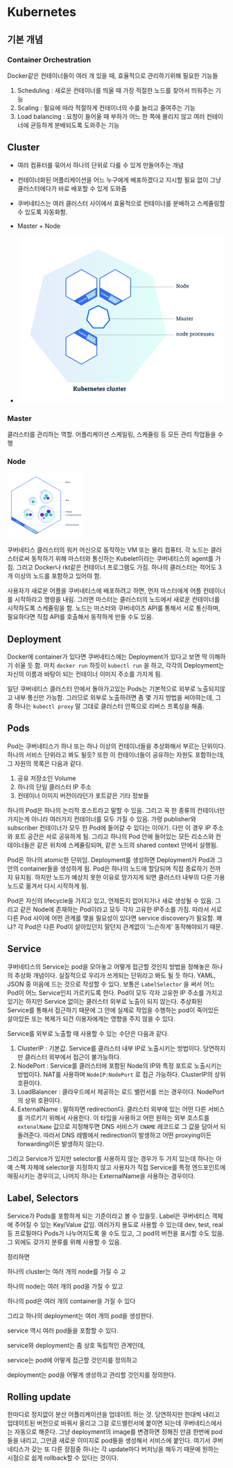 # Kubernetes

## 기본 개념

### Container Orchestration

Docker같은 컨테이너들이 여러 개 있을 때, 효율적으로 관리하기위해 필요한 기능들

1. Scheduling : 새로운 컨테이너를 띄울 때 가장 적절한 노드를 찾아서 띄워주는 기능
2. Scaling : 필요에 따라 적절하게 컨테이너의 수를 늘리고 줄여주는 기능
3. Load balancing : 요청이 들어올 때 부하가 어느 한 쪽에 몰리지 않고 여러 컨테이너에 균등하게 분배되도록 도와주는 기능

## Cluster

* 여러 컴퓨터를 묶어서 하나의 단위로 다룰 수 있게 만들어주는 개념
* 컨테이너화된 어플리케이션을 어느 누구에게 배포하겠다고 지시할 필요 없이 그냥 클러스터에다가 바로 배포할 수 있게 도와줌
* 쿠버네티스는 여러 클러스터 사이에서 효율적으로 컨테이너를 분배하고 스케쥴링할 수 있도록 자동화함.

* Master + Node

* ![](/assets/clusterDiagram.png)

### Master

클러스터를 관리하는 역할. 어플리케이션 스케일링, 스케쥴링 등 모든 관리 작업들을 수행

### Node

![](/assets/kube-node.png)

쿠버네티스 클러스터의 워커 머신으로 동작하는 VM 또는 물리 컴퓨터. 각 노드는 클러스터로써 동작하기 위해 마스터와 통신하는 Kubelet이라는 쿠버네티스의 agent를 가짐. 그리고 Docker나 rkt같은 컨테이너 프로그램도 가짐. 하나의 클러스터는 적어도 3개 이상의 노드를 포함하고 있어야 함.

사용자가 새로운 어플을 쿠버네티스에 배포하려고 하면, 먼저 마스터에게 어플 컨테이너를 시작하라고 명령을 내림. 그러면 마스터는 클러스터의 노드에서 새로운 컨테이너를 시작하도록 스케쥴링을 함. 노드는 마스터와 쿠버네이츠 API를 통해서 서로 통신하며, 필요하다면 직접 API를 호출해서 동작하게 만들 수도 있음.

## Deployment

Docker에 container가 있다면 쿠버네티스에는 Deployment가 있다고 보면 딱 이해하기 쉬울 듯 함. 마치 `docker run` 하듯이 `kubectl run` 을 하고, 각각의 Deployment는 자신의 이름과 바탕이 되는 컨테이너 이미지 주소를 가지게 됨.

일단 쿠버네티스 클러스터 안에서 돌아가고있는 Pods는 기본적으로 외부로 노출되지않고 내부 통신만 가능함. 그러므로 외부로 노출하려면 좀 몇 가지 방법을 써야하는데, 그중 하나는 `kubectl proxy` 말 그대로 클러스터 안쪽으로 리버스 프록싱을 해줌.

## Pods

Pod는 쿠버네티스가 하나 또는 하나 이상의 컨테이너들을 추상화해서 부르는 단위이다. 하나의 서비스 단위라고 봐도 될듯? 또한 이 컨테이너들이 공유하는 자원도 포함하는데, 그 자원의 목록은 다음과 같다.

1. 공유 저장소인 Volume
2. 하나의 단일 클러스터 IP 주소
3. 컨테이너 이미지 버전이라던가 포트같은 기타 정보들

하나의 Pod은 하나의 논리적 호스트라고 말할 수 있음. 그리고 꼭 한 종류의 컨테이너만 가지는게 아니라 여러가지 컨테이너를 모두 가질 수 있음. 가령 publisher와 subscriber 컨테이너가 모두 한 Pod에 들어갈 수 있다는 이야기. 다만 이 경우 IP 주소와 포트 공간은 서로 공유하게 됨. 그리고 하나의 Pod 안에 들어있는 모든 리소스와 컨테이너들은 같은 위치에 스케쥴링되며, 같은 노드의 shared context 안에서 실행됨.

Pod은 하나의 atomic한 단위임. Deployment를 생성하면 Deployment가 Pod과 그 안의 container들을 생성하게 됨. Pod은 하나의 노드에 할당되며 직접 종료하기 전까지 유지됨. 하지만 노드가 예상치 못한 이유로 망가지게 되면 클러스터 내부의 다른 가용 노드로 옮겨서 다시 시작하게 됨.

Pod은 자신의 lifecycle을 가지고 있고, 언제든지 없어지거나 새로 생성될 수 있음. 그리고 같은 Node에 존재하는 Pod이라고 모두 각자 고유한 IP주소를 가짐. 따라서 서로 다른 Pod 사이에 어떤 관계를 맺을 필요성이 있다면 service discovery가 필요함. 왜냐? 각 Pod은 다른 Pod이 살아있던지 말던지 관계없이 '느슨하게' 동작해야되기 때문.

## Service

쿠버네티스의 Service는 pod을 모아놓고 어떻게 접근할 것인지 방법을 정해놓은 하나의 추상화 개념이다. 실질적으로 우리가 쓰게되는 단위라고 봐도 될 듯 하다. YAML, JSON 중 마음에 드는 것으로 작성할 수 있다. 보통은 `LabelSelector` 을 써서 어느 Pod이 어느 Service인지 가르키도록 한다. Pod이 모두 각자 고유한 IP 주소를 가지고 있기는 하지만 Service 없이는 클러스터 외부로 노출이 되지 않는다. 추상화된 Service를 통해서 접근하기 때문에 그 안에 실제로 작업을 수행하는 pod이 죽어있든 살아있든 또는 복제가 되건 이용자에게는 영향을 주지 않을 수 있다.

Service를 외부로 노출할 때 사용할 수 있는 수단은 다음과 같다.

1. ClusterIP : 기본값. Service를 클러스터 내부 IP로 노출시키는 방법이다. 당연하지만 클러스터 외부에서 접근이 불가능하다.
2. NodePort : Service를 클러스터에 포함된 Node의 IP와 특정 포트로 노출시키는 방법이다. NAT를 사용하며 `NodeIP:NodePort` 로 접근 가능하다. ClusterIP의 상위호환이다.
3. LoadBalancer : 클라우드에서 제공하는 로드 밸런서를 쓰는 경우이다.  NodePort의 상위 호환이다.
4. ExternalName : 말하자면 redirection다. 클러스터 외부에 있는 어떤 다른 서비스를 가르키기 위해서 사용한다. 이 타입을 사용하고 어떤 원하는 외부 호스트를 `extenalName` 값으로 지정해두면 DNS 서비스가 `CNAME` 레코드로 그 값을 담아서 되돌려준다. 따라서 DNS 레벨에서 redirection이 발생하고 어떤 proxying이든 forwarding이든 발생하지 않는다.

그리고 Service가 있지만 selector를 사용하지 않는 경우가 두 가지 있는데 하나는 아예 스펙 자체에 selector을 지정하지 않고 사용자가 직접 Service를 특정 엔드포인트에 매핑시키는 경우이고, 나머지 하나는 ExternalName을 사용하는 경우이다.

## Label, Selectors

Service가 Pods를 포함하게 되는 기준이라고 볼 수 있을듯. Label은 쿠버네티스 객체에 주어질 수 있는 Key/Value 값임. 여러가지 용도로 사용할 수 있는데 dev, test, real 등 프로필마다 Pods가 나누어지도록 쓸 수도 있고, 그 pod의 버전을 표시할 수도 있음. 그 외에도 갖가지 분류를 위해 사용할 수 있음.

정리하면

하나의 cluster는 여러 개의 node를 가질 수 고

하나의 node는 여러 개의 pod을 가질 수 있고

하나의 pod은 여러 개의 container을 가질 수 있다

그리고 하나의 deployment는 여러 개의 pod을 생성한다.

service 역시 여러 pod들을 포함할 수 있다.

service와 deployment는 좀 상호 독립적인 관계인데,

service는 pod에 어떻게 접근할 것인지를 정의하고

deployment는 pod을 어떻게 생성하고 관리할 것인지를 정의한다.

## Rolling update

한마디로 정지없이 분산 어플리케이션을 업데이트 하는 것. 당연하지만 한대씩 내리고 업데이트된 버전으로 바꿔서 올리고 그걸 로드밸런서에 붙이면 되는데 쿠버네티스에서는 자동으로 해준다. 그냥 deployment의 image를 변경하면 정해진 만큼 한번에 pod들을 내리고, 그만큼 새로운 이미지로 pod들을 생성해서 서비스에 붙인다. 여기서 쿠버네티스가 갖는 또 다른 장점중 하나는 각 update마다 버저닝을 해두기 때문에 원하는 시점으로 쉽게 rollback할 수 있다는 것이다. 

